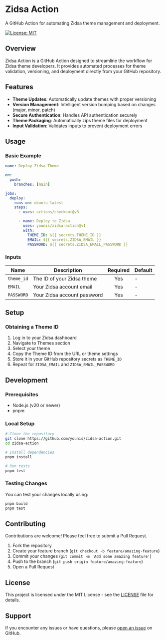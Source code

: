 # Zidsa Action

A GitHub Action for automating Zidsa theme management and deployment.

[![License: MIT](https://img.shields.io/badge/License-MIT-blue.svg)](LICENSE)

## Overview

Zidsa Action is a GitHub Action designed to streamline the workflow for Zidsa theme developers. It provides automated processes for theme validation, versioning, and deployment directly from your GitHub repository.

## Features

- **Theme Updates**: Automatically update themes with proper versioning
- **Version Management**: Intelligent version bumping based on changes (major, minor, patch)
- **Secure Authentication**: Handles API authentication securely
- **Theme Packaging**: Automatically zips theme files for deployment
- **Input Validation**: Validates inputs to prevent deployment errors

## Usage

### Basic Example

```yaml
name: Deploy Zidsa Theme

on:
  push:
    branches: [main]

jobs:
  deploy:
    runs-on: ubuntu-latest
    steps:
      - uses: actions/checkout@v3

      - name: Deploy to Zidsa
        uses: younis/zidsa-action@v1
        with:
          THEME_ID: ${{ secrets.THEME_ID }}
          EMAIL: ${{ secrets.ZIDSA_EMAIL }}
          PASSWORD: ${{ secrets.ZIDSA_EMAIL_PASSWORD }}
```

### Inputs

| Name       | Description                 | Required | Default |
| ---------- | --------------------------- | :------: | ------- |
| `theme_id` | The ID of your Zidsa theme  |   Yes    | -       |
| `EMAIL`    | Your Zidsa account email    |   Yes    | -       |
| `PASSWORD` | Your Zidsa account password |   Yes    | -       |

## Setup

### Obtaining a Theme ID

1. Log in to your Zidsa dashboard
2. Navigate to Themes section
3. Select your theme
4. Copy the Theme ID from the URL or theme settings
5. Store it in your GitHub repository secrets as `THEME_ID`
6. Repeat for `ZIDSA_EMAIL` and `ZIDSA_EMAIL_PASSWORD`

## Development

### Prerequisites

- Node.js (v20 or newer)
- pnpm

### Local Setup

```bash
# Clone the repository
git clone https://github.com/younis/zidsa-action.git
cd zidsa-action

# Install dependencies
pnpm install

# Run tests
pnpm test
```

### Testing Changes

You can test your changes locally using:

```bash
pnpm build
pnpm test
```

## Contributing

Contributions are welcome! Please feel free to submit a Pull Request.

1. Fork the repository
2. Create your feature branch (`git checkout -b feature/amazing-feature`)
3. Commit your changes (`git commit -m 'Add some amazing feature'`)
4. Push to the branch (`git push origin feature/amazing-feature`)
5. Open a Pull Request

## License

This project is licensed under the MIT License - see the [LICENSE](LICENSE) file for details.

## Support

If you encounter any issues or have questions, please [open an issue](https://github.com/younis/zidsa-action/issues) on GitHub.

